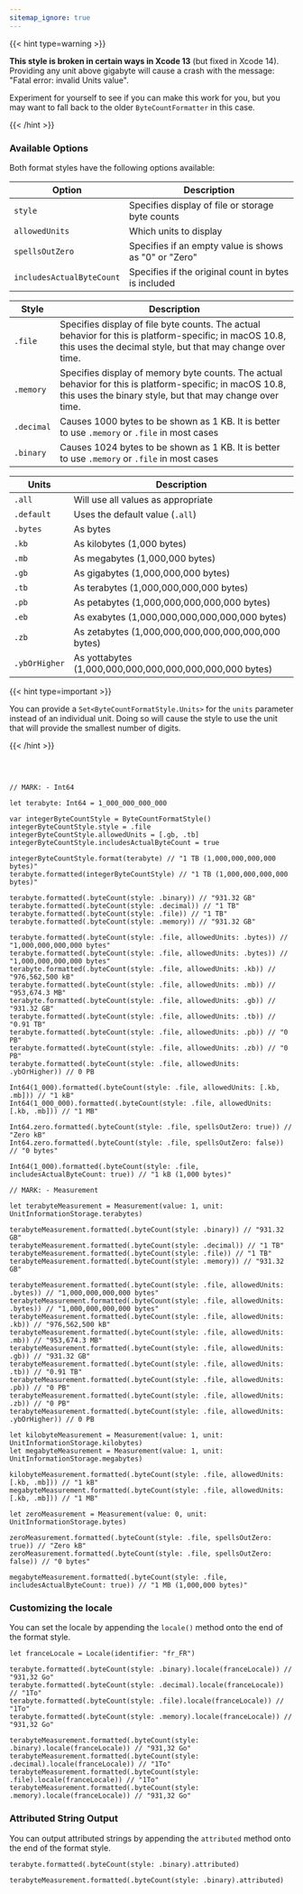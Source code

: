 ```yaml
---
sitemap_ignore: true
---
```


{{< hint type=warning >}}

**This style is broken in certain ways in Xcode 13** (but fixed in Xcode 14). Providing any unit above gigabyte will cause a crash with the message: "Fatal error: invalid Units value".

Experiment for yourself to see if you can make this work for you, but you may want to fall back to the older `ByteCountFormatter` in this case.

{{< /hint >}}

### Available Options

Both format styles have the following options available:

| Option                    | Description                                           |
| ------------------------- | ----------------------------------------------------- |
| `style`                   | Specifies display of file or storage byte counts      |
| `allowedUnits`            | Which units to display                                |
| `spellsOutZero`           | Specifies if an empty value is shows as "0" or "Zero" |
| `includesActualByteCount` | Specifies if the original count in bytes is included  |

| Style      | Description                                                                                                                                                           |
| ---------- | --------------------------------------------------------------------------------------------------------------------------------------------------------------------- |
| `.file`    | Specifies display of file byte counts. The actual behavior for this is platform-specific; in macOS 10.8, this uses the decimal style, but that may change over time.  |
| `.memory`  | Specifies display of memory byte counts. The actual behavior for this is platform-specific; in macOS 10.8, this uses the binary style, but that may change over time. |
| `.decimal` | Causes 1000 bytes to be shown as 1 KB. It is better to use `.memory` or `.file` in most cases                                                                         |
| `.binary`  | Causes 1024 bytes to be shown as 1 KB. It is better to use `.memory` or `.file` in most cases                                                                         |

| Units         | Description                                             |
| ------------- | ------------------------------------------------------- |
| `.all`        | Will use all values as appropriate                      |
| `.default`    | Uses the default value (`.all`)                         |
| `.bytes`      | As bytes                                                |
| `.kb`         | As kilobytes (1,000 bytes)                              |
| `.mb`         | As megabytes (1,000,000 bytes)                          |
| `.gb`         | As gigabytes (1,000,000,000 bytes)                      |
| `.tb`         | As terabytes (1,000,000,000,000 bytes)                  |
| `.pb`         | As petabytes (1,000,000,000,000,000 bytes)              |
| `.eb`         | As exabytes (1,000,000,000,000,000,000 bytes)           |
| `.zb`         | As zetabytes (1,000,000,000,000,000,000,000 bytes)      |
| `.ybOrHigher` | As yottabytes (1,000,000,000,000,000,000,000,000 bytes) |

{{< hint type=important >}}

You can provide a `Set<ByteCountFormatStyle.Units>` for the `units` parameter instead of an individual unit. Doing so will cause the style to use the unit that will provide the smallest number of digits.

{{< /hint >}}

<p>&nbsp;</p>

```

// MARK: - Int64

let terabyte: Int64 = 1_000_000_000_000

var integerByteCountStyle = ByteCountFormatStyle()
integerByteCountStyle.style = .file
integerByteCountStyle.allowedUnits = [.gb, .tb]
integerByteCountStyle.includesActualByteCount = true

integerByteCountStyle.format(terabyte) // "1 TB (1,000,000,000,000 bytes)"
terabyte.formatted(integerByteCountStyle) // "1 TB (1,000,000,000,000 bytes)"

terabyte.formatted(.byteCount(style: .binary)) // "931.32 GB"
terabyte.formatted(.byteCount(style: .decimal)) // "1 TB"
terabyte.formatted(.byteCount(style: .file)) // "1 TB"
terabyte.formatted(.byteCount(style: .memory)) // "931.32 GB"

terabyte.formatted(.byteCount(style: .file, allowedUnits: .bytes)) // "1,000,000,000,000 bytes"
terabyte.formatted(.byteCount(style: .file, allowedUnits: .bytes)) // "1,000,000,000,000 bytes"
terabyte.formatted(.byteCount(style: .file, allowedUnits: .kb)) // "976,562,500 kB"
terabyte.formatted(.byteCount(style: .file, allowedUnits: .mb)) // "953,674.3 MB"
terabyte.formatted(.byteCount(style: .file, allowedUnits: .gb)) // "931.32 GB"
terabyte.formatted(.byteCount(style: .file, allowedUnits: .tb)) // "0.91 TB"
terabyte.formatted(.byteCount(style: .file, allowedUnits: .pb)) // "0 PB"
terabyte.formatted(.byteCount(style: .file, allowedUnits: .zb)) // "0 PB"
terabyte.formatted(.byteCount(style: .file, allowedUnits: .ybOrHigher)) // 0 PB

Int64(1_000).formatted(.byteCount(style: .file, allowedUnits: [.kb, .mb])) // "1 kB"
Int64(1_000_000).formatted(.byteCount(style: .file, allowedUnits: [.kb, .mb])) // "1 MB"

Int64.zero.formatted(.byteCount(style: .file, spellsOutZero: true)) // "Zero kB"
Int64.zero.formatted(.byteCount(style: .file, spellsOutZero: false)) // "0 bytes"

Int64(1_000).formatted(.byteCount(style: .file, includesActualByteCount: true)) // "1 kB (1,000 bytes)"

// MARK: - Measurement

let terabyteMeasurement = Measurement(value: 1, unit: UnitInformationStorage.terabytes)

terabyteMeasurement.formatted(.byteCount(style: .binary)) // "931.32 GB"
terabyteMeasurement.formatted(.byteCount(style: .decimal)) // "1 TB"
terabyteMeasurement.formatted(.byteCount(style: .file)) // "1 TB"
terabyteMeasurement.formatted(.byteCount(style: .memory)) // "931.32 GB"

terabyteMeasurement.formatted(.byteCount(style: .file, allowedUnits: .bytes)) // "1,000,000,000,000 bytes"
terabyteMeasurement.formatted(.byteCount(style: .file, allowedUnits: .bytes)) // "1,000,000,000,000 bytes"
terabyteMeasurement.formatted(.byteCount(style: .file, allowedUnits: .kb)) // "976,562,500 kB"
terabyteMeasurement.formatted(.byteCount(style: .file, allowedUnits: .mb)) // "953,674.3 MB"
terabyteMeasurement.formatted(.byteCount(style: .file, allowedUnits: .gb)) // "931.32 GB"
terabyteMeasurement.formatted(.byteCount(style: .file, allowedUnits: .tb)) // "0.91 TB"
terabyteMeasurement.formatted(.byteCount(style: .file, allowedUnits: .pb)) // "0 PB"
terabyteMeasurement.formatted(.byteCount(style: .file, allowedUnits: .zb)) // "0 PB"
terabyteMeasurement.formatted(.byteCount(style: .file, allowedUnits: .ybOrHigher)) // 0 PB

let kilobyteMeasurement = Measurement(value: 1, unit: UnitInformationStorage.kilobytes)
let megabyteMeasurement = Measurement(value: 1, unit: UnitInformationStorage.megabytes)

kilobyteMeasurement.formatted(.byteCount(style: .file, allowedUnits: [.kb, .mb])) // "1 kB"
megabyteMeasurement.formatted(.byteCount(style: .file, allowedUnits: [.kb, .mb])) // "1 MB"

let zeroMeasurement = Measurement(value: 0, unit: UnitInformationStorage.bytes)

zeroMeasurement.formatted(.byteCount(style: .file, spellsOutZero: true)) // "Zero kB"
zeroMeasurement.formatted(.byteCount(style: .file, spellsOutZero: false)) // "0 bytes"

megabyteMeasurement.formatted(.byteCount(style: .file, includesActualByteCount: true)) // "1 MB (1,000,000 bytes)"

```

### Customizing the locale

You can set the locale by appending the `locale()` method onto the end of the format style.

```
let franceLocale = Locale(identifier: "fr_FR")

terabyte.formatted(.byteCount(style: .binary).locale(franceLocale)) // "931,32 Go"
terabyte.formatted(.byteCount(style: .decimal).locale(franceLocale)) // "1To"
terabyte.formatted(.byteCount(style: .file).locale(franceLocale)) // "1To"
terabyte.formatted(.byteCount(style: .memory).locale(franceLocale)) // "931,32 Go"

terabyteMeasurement.formatted(.byteCount(style: .binary).locale(franceLocale)) // "931,32 Go"
terabyteMeasurement.formatted(.byteCount(style: .decimal).locale(franceLocale)) // "1To"
terabyteMeasurement.formatted(.byteCount(style: .file).locale(franceLocale)) // "1To"
terabyteMeasurement.formatted(.byteCount(style: .memory).locale(franceLocale)) // "931,32 Go"
```

<h3>Attributed String Output</h3>

You can output attributed strings by appending the `attributed` method onto the end of the format style.

```
terabyte.formatted(.byteCount(style: .binary).attributed)

terabyteMeasurement.formatted(.byteCount(style: .binary).attributed)
```